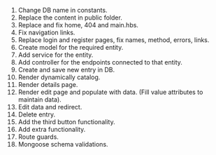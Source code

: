 1. Change DB name in constants.
2. Replace the content in public folder.
3. Replace and fix home, 404 and main.hbs.
4. Fix navigation links.
5. Replace login and register pages, fix names, method, errors, links.
6. Create model for the required entity.
7. Add service for the entity.
8. Add controller for the endpoints connected to that entity.
9. Create and save new entry in DB.
10. Render dynamically catalog.
11. Render details page.
12. Render edit page and populate with data. (Fill value attributes to maintain data).
13. Edit data and redirect.
14. Delete entry.
15. Add the third button functionality.
16. Add extra functionality.
17. Route guards.
18. Mongoose schema validations. 
